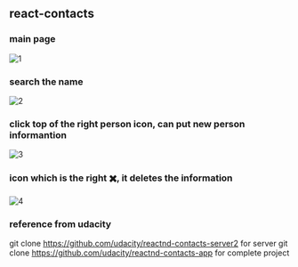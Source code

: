 ## react-contacts
### main page

![1](https://user-images.githubusercontent.com/26092150/44319795-0d082300-a40c-11e8-8b4d-4a2fddf71cd9.JPG)

### search the name

![2](https://user-images.githubusercontent.com/26092150/44319796-0d082300-a40c-11e8-8bba-cfe003941e5b.JPG)

### click top of the right person icon, can put new person informantion

![3](https://user-images.githubusercontent.com/26092150/44319797-0d082300-a40c-11e8-80a9-55c6e938d38c.JPG)

### icon which is the right ✖️, it deletes the information

![4](https://user-images.githubusercontent.com/26092150/44319794-0d082300-a40c-11e8-9cbf-804cd78da439.JPG)

### reference from udacity
git clone https://github.com/udacity/reactnd-contacts-server2  for server
git clone https://github.com/udacity/reactnd-contacts-app for complete project
